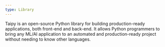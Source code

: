 ```yaml
---
type: Library
---
```


Taipy is an open-source Python library for building production-ready applications, both front-end and back-end. It allows Python programmers to bring any ML/AI application to an automated and production-ready project without needing to know other languages.